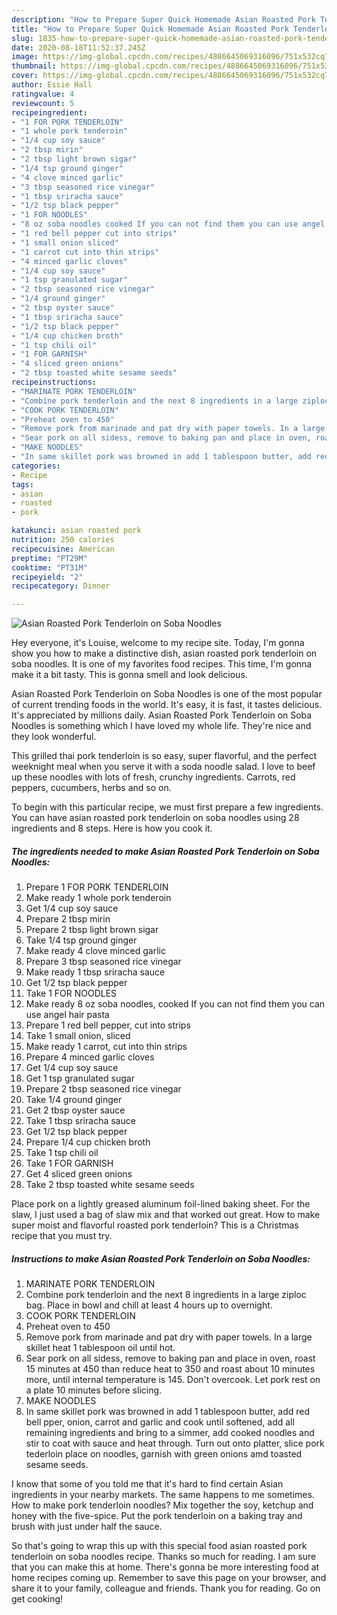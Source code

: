 ```yaml
---
description: "How to Prepare Super Quick Homemade Asian Roasted Pork Tenderloin on Soba Noodles"
title: "How to Prepare Super Quick Homemade Asian Roasted Pork Tenderloin on Soba Noodles"
slug: 1835-how-to-prepare-super-quick-homemade-asian-roasted-pork-tenderloin-on-soba-noodles
date: 2020-08-18T11:52:37.245Z
image: https://img-global.cpcdn.com/recipes/4886645069316096/751x532cq70/asian-roasted-pork-tenderloin-on-soba-noodles-recipe-main-photo.jpg
thumbnail: https://img-global.cpcdn.com/recipes/4886645069316096/751x532cq70/asian-roasted-pork-tenderloin-on-soba-noodles-recipe-main-photo.jpg
cover: https://img-global.cpcdn.com/recipes/4886645069316096/751x532cq70/asian-roasted-pork-tenderloin-on-soba-noodles-recipe-main-photo.jpg
author: Essie Hall
ratingvalue: 4
reviewcount: 5
recipeingredient:
- "1 FOR PORK TENDERLOIN"
- "1 whole pork tenderoin"
- "1/4 cup soy sauce"
- "2 tbsp mirin"
- "2 tbsp light brown sigar"
- "1/4 tsp ground ginger"
- "4 clove minced garlic"
- "3 tbsp seasoned rice vinegar"
- "1 tbsp sriracha sauce"
- "1/2 tsp black pepper"
- "1 FOR NOODLES"
- "8 oz soba noodles cooked If you can not find them you can use angel hair pasta"
- "1 red bell pepper cut into strips"
- "1 small onion sliced"
- "1 carrot cut into thin strips"
- "4 minced garlic cloves"
- "1/4 cup soy sauce"
- "1 tsp granulated sugar"
- "2 tbsp seasoned rice vinegar"
- "1/4 ground ginger"
- "2 tbsp oyster sauce"
- "1 tbsp sriracha sauce"
- "1/2 tsp black pepper"
- "1/4 cup chicken broth"
- "1 tsp chili oil"
- "1 FOR GARNISH"
- "4 sliced green onions"
- "2 tbsp toasted white sesame seeds"
recipeinstructions:
- "MARINATE PORK TENDERLOIN"
- "Combine pork tenderloin and the next 8 ingredients in a large ziploc bag. Place in bowl and chill at least 4 hours up to overnight."
- "COOK PORK TENDERLOIN"
- "Preheat oven to 450"
- "Remove pork from marinade and pat dry with paper towels. In a large skillet heat 1 tablespoon oil until hot."
- "Sear pork on all sidess, remove to baking pan and place in oven, roast 15 minutes at 450 than reduce heat to 350 and roast about 10 minutes more, until internal temperature is 145. Don&#39;t overcook. Let pork rest on a plate 10 minutes before slicing."
- "MAKE NOODLES"
- "In same skillet pork was browned in add 1 tablespoon butter, add red bell pper, onion, carrot and garlic and cook until softened, add all remaining ingredients and bring to a simmer, add cooked noodles and stir to coat with sauce and heat through. Turn out onto platter, slice pork tederloin place on noodles, garnish with green onions amd toasted sesame seeds."
categories:
- Recipe
tags:
- asian
- roasted
- pork

katakunci: asian roasted pork 
nutrition: 250 calories
recipecuisine: American
preptime: "PT29M"
cooktime: "PT31M"
recipeyield: "2"
recipecategory: Dinner

---
```



![Asian Roasted Pork Tenderloin on Soba Noodles](https://img-global.cpcdn.com/recipes/4886645069316096/751x532cq70/asian-roasted-pork-tenderloin-on-soba-noodles-recipe-main-photo.jpg)

Hey everyone, it's Louise, welcome to my recipe site. Today, I'm gonna show you how to make a distinctive dish, asian roasted pork tenderloin on soba noodles. It is one of my favorites food recipes. This time, I'm gonna make it a bit tasty. This is gonna smell and look delicious.

Asian Roasted Pork Tenderloin on Soba Noodles is one of the most popular of current trending foods in the world. It's easy, it is fast, it tastes delicious. It's appreciated by millions daily. Asian Roasted Pork Tenderloin on Soba Noodles is something which I have loved my whole life. They're nice and they look wonderful.

This grilled thai pork tenderloin is so easy, super flavorful, and the perfect weeknight meal when you serve it with a soda noodle salad. I love to beef up these noodles with lots of fresh, crunchy ingredients. Carrots, red peppers, cucumbers, herbs and so on.


To begin with this particular recipe, we must first prepare a few ingredients. You can have asian roasted pork tenderloin on soba noodles using 28 ingredients and 8 steps. Here is how you cook it.

<!--inarticleads1-->

##### The ingredients needed to make Asian Roasted Pork Tenderloin on Soba Noodles:

1. Prepare 1 FOR PORK TENDERLOIN
1. Make ready 1 whole pork tenderoin
1. Get 1/4 cup soy sauce
1. Prepare 2 tbsp mirin
1. Prepare 2 tbsp light brown sigar
1. Take 1/4 tsp ground ginger
1. Make ready 4 clove minced garlic
1. Prepare 3 tbsp seasoned rice vinegar
1. Make ready 1 tbsp sriracha sauce
1. Get 1/2 tsp black pepper
1. Take 1 FOR NOODLES
1. Make ready 8 oz soba noodles, cooked If you can not find them you can use angel hair pasta
1. Prepare 1 red bell pepper, cut into strips
1. Take 1 small onion, sliced
1. Make ready 1 carrot, cut into thin strips
1. Prepare 4 minced garlic cloves
1. Get 1/4 cup soy sauce
1. Get 1 tsp granulated sugar
1. Prepare 2 tbsp seasoned rice vinegar
1. Take 1/4 ground ginger
1. Get 2 tbsp oyster sauce
1. Take 1 tbsp sriracha sauce
1. Get 1/2 tsp black pepper
1. Prepare 1/4 cup chicken broth
1. Take 1 tsp chili oil
1. Take 1 FOR GARNISH
1. Get 4 sliced green onions
1. Take 2 tbsp toasted white sesame seeds


Place pork on a lightly greased aluminum foil-lined baking sheet. For the slaw, I just used a bag of slaw mix and that worked out great. How to make super moist and flavorful roasted pork tenderloin? This is a Christmas recipe that you must try. 

<!--inarticleads2-->

##### Instructions to make Asian Roasted Pork Tenderloin on Soba Noodles:

1. MARINATE PORK TENDERLOIN
1. Combine pork tenderloin and the next 8 ingredients in a large ziploc bag. Place in bowl and chill at least 4 hours up to overnight.
1. COOK PORK TENDERLOIN
1. Preheat oven to 450
1. Remove pork from marinade and pat dry with paper towels. In a large skillet heat 1 tablespoon oil until hot.
1. Sear pork on all sidess, remove to baking pan and place in oven, roast 15 minutes at 450 than reduce heat to 350 and roast about 10 minutes more, until internal temperature is 145. Don&#39;t overcook. Let pork rest on a plate 10 minutes before slicing.
1. MAKE NOODLES
1. In same skillet pork was browned in add 1 tablespoon butter, add red bell pper, onion, carrot and garlic and cook until softened, add all remaining ingredients and bring to a simmer, add cooked noodles and stir to coat with sauce and heat through. Turn out onto platter, slice pork tederloin place on noodles, garnish with green onions amd toasted sesame seeds.


I know that some of you told me that it&#39;s hard to find certain Asian ingredients in your nearby markets. The same happens to me sometimes. How to make pork tenderloin noodles? Mix together the soy, ketchup and honey with the five-spice. Put the pork tenderloin on a baking tray and brush with just under half the sauce. 

So that's going to wrap this up with this special food asian roasted pork tenderloin on soba noodles recipe. Thanks so much for reading. I am sure that you can make this at home. There's gonna be more interesting food at home recipes coming up. Remember to save this page on your browser, and share it to your family, colleague and friends. Thank you for reading. Go on get cooking!

